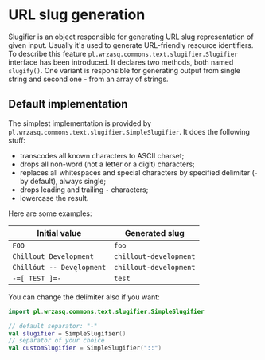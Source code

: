 <!---
# This file is part of the pl.wrzasq.commons.
#
# @license http://mit-license.org/ The MIT license
# @copyright 2015, 2019, 2021 © by Rafał Wrzeszcz - Wrzasq.pl.
-->

# URL slug generation

Slugifier is an object responsible for generating URL slug representation of given input. Usually it's used to generate
URL-friendly resource identifiers. To describe this feature `pl.wrzasq.commons.text.slugifier.Slugifier` interface has
been introduced. It declares two methods, both named `slugify()`. One variant is responsible for generating output from
single string and second one - from an array of strings.

## Default implementation

The simplest implementation is provided by `pl.wrzasq.commons.text.slugifier.SimpleSlugifier`. It does the following
stuff:

-   transcodes all known characters to ASCII charset;
-   drops all non-word (not a letter or a digit) characters;
-   replaces all whitespaces and special characters by specified delimiter (`-` by default), always single;
-   drops leading and trailing `-` characters;
-   lowercase the result.

Here are some examples:

Initial value | Generated slug
--- | ---
`FOO` | `foo`
`Chillout Development` | `chillout-development`
`Chillóut -- Devęlopment` | `chillout-development`
`-=[ TEST ]=-` | `test`

You can change the delimiter also if you want:

```kotlin
import pl.wrzasq.commons.text.slugifier.SimpleSlugifier

// default separator: "-"
val slugifier = SimpleSlugifier()
// separator of your choice
val customSlugifier = SimpleSlugifier("::")
```
